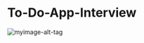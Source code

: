 # To-Do-App-Interview

![myimage-alt-tag](https://s3.amazonaws.com/chrisyou.com/assets/Demo-Snapshot.png)

